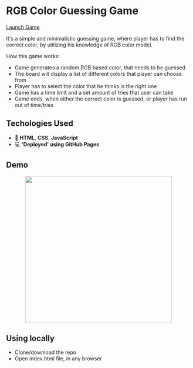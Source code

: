 
# RGB Color Guessing Game

 <p><a href="https://krisrss.github.io/rgb-game/" >Launch Game</a></p

<p>It's a simple and minimalistic guessing game, where player has to find the correct color, by utilizing his knowledge of RGB color model.</p>
<p>How this game works:</p>

* Game generates a random RGB based color, that needs to be guessed
* The board will display a list of different colors that player can choose from
* Player has to select the color that he thinks is the right one
* Game has a time limit and a set amount of tries that user can take
* Game ends, when either the correct color is guessed, or player has run out of time/tries


## Techologies Used
* :hammer: <strong>HTML</strong>, <strong>CSS</strong>, <strong>JavaScript</strong>
* :computer: <strong>'Deployed' using GitHub Pages</strong>

## Demo

<div align="center">
  <img src="https://i.imgur.com/aU3HGY0.png" width=400px/>
</div>

## Using locally
* Clone/download the repo
* Open index.html file, in any browser
